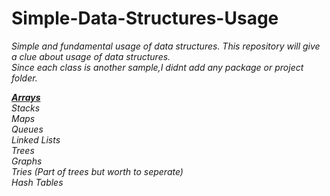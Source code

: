 # Simple-Data-Structures-Usage

<i> Simple and fundamental usage of data structures. This repository will give a clue about usage of data structures. <br>
<i> Since each class is another sample,I didnt add any package  or project folder. <br>



<b> <a href="https://github.com/tbayzin/Simple-Data-Structures-Usage/tree/master/Classes-Samples/Arrays">Arrays</a> </b>   <br>
Stacks   <br>
Maps    <br>
Queues     <br>
Linked Lists  <br>
Trees  <br>
Graphs   <br>
Tries (Part of trees but worth to seperate)  <br>
Hash Tables <br>

